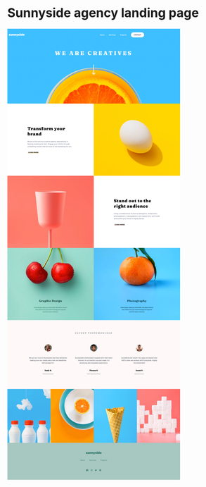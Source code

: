 # Sunnyside agency landing page

![Design preview for the Sunnyside agency landing page coding challenge](./design/screencapture.png)
